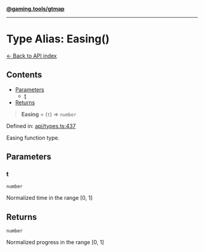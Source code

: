 [**@gaming.tools/gtmap**](README.md)

***

# Type Alias: Easing()

[← Back to API index](./README.md)

## Contents

- [Parameters](#parameters)
  - [t](#t)
- [Returns](#returns)

> **Easing** = (`t`) => `number`

Defined in: [api/types.ts:437](https://github.com/gamingtools/gt-map/blob/a614a9d52dc2e3002effbc8d9f1a71b2ca6e5b74/packages/gtmap/src/api/types.ts#L437)

Easing function type.

## Parameters

### t

`number`

Normalized time in the range [0, 1]

## Returns

`number`

Normalized progress in the range [0, 1]
